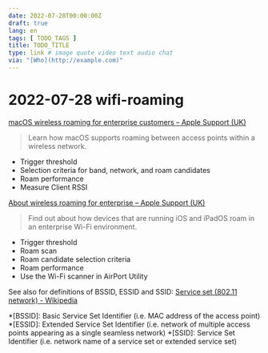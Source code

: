 ```yaml
---
date: 2022-07-28T00:00:00Z
draft: true
lang: en
tags: [ TODO_TAGS ]
title: TODO_TITLE
type: link # image quote video text audio chat
via: "[Who](http://example.com)"
---
```



# 2022-07-28 wifi-roaming


[macOS wireless roaming for enterprise customers – Apple Support (UK)](https://support.apple.com/en-gb/HT206207)

> Learn how macOS supports roaming between access points within a wireless network.

* Trigger threshold
* Selection criteria for band, network, and roam candidates
* Roam performance
* Measure Client RSSI

[About wireless roaming for enterprise – Apple Support (UK)](https://support.apple.com/en-gb/HT203068)

> Find out about how devices that are running iOS and iPadOS roam in an enterprise Wi-Fi environment.

* Trigger threshold
* Roam scan
* Roam candidate selection criteria
* Roam performance
* Use the Wi-Fi scanner in AirPort Utility

See also for definitions of BSSID, ESSID and SSID: [Service set (802.11 network) - Wikipedia](https://en.wikipedia.org/wiki/Service_set_(802.11_network))

*[BSSID]: Basic Service Set Identifier (i.e. MAC address of the access point)
*[ESSID]: Extended Service Set Identifier (i.e. network of multiple access points appearing as a single seamless network)
*[SSID]: Service Set Identifier (i.e. network name of a service set or extended service set)
